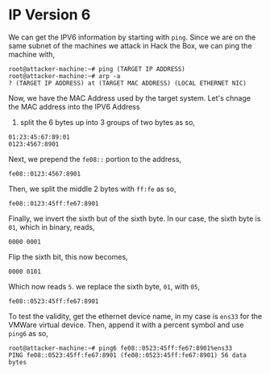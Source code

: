 # IP Version 6
We can get the IPV6 information by starting with `ping`. Since we are on the same subnet of the machines we attack in Hack the Box, we can ping the machine with,
```
root@attacker-machine:~# ping (TARGET IP ADDRESS)
root@attacker-machine:~# arp -a
? (TARGET IP ADDRESS) at (TARGET MAC ADDRESS) (LOCAL ETHERNET NIC)
```
Now, we have the MAC Address used by the target system. Let's chnage the MAC address into the IPV6 Address
1. split the 6 bytes up into 3 groups of two bytes as so,
```
01:23:45:67:89:01
0123:4567:8901
```
Next, we prepend the `fe08::` portion to the address,
```
fe08::0123:4567:8901
```
Then, we split the middle 2 bytes with `ff:fe` as so,
```
fe08::0123:45ff:fe67:8901
```
Finally, we invert the sixth but of the sixth byte. In our case, the sixth byte is `01`, which in binary, reads, 
```
0000 0001
```
Flip the sixth bit, this now becomes, 
```
0000 0101
```
Which now reads `5`. we replace the sixth byte, `01`, with `05`, 
```
fe08::0523:45ff:fe67:8901
```
To test the validity, get the ethernet device name, in my case is `ens33` for the VMWare virtual device. Then, append it with a percent symbol and use `ping6` as so,
```
root@attacker-machine:~# ping6 fe08::0523:45ff:fe67:8901%ens33
PING fe08::0523:45ff:fe67:8901 (fe08::0523:45ff:fe67:8901) 56 data bytes
```
